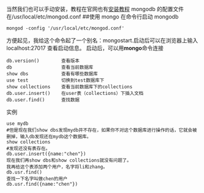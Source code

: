 当然我们也可以手动安装，教程在官网也有[安装教程](http://docs.mongodb.org/manual/tutorial/install-mongodb-on-os-x/?_ga=1.65851438.1632872261.1435385597)
mongodb 的配置文件在/usr/local/etc/mongod.conf ##使用 mongo
在命令行启动 mongodb

```
mongod -config '/usr/local/etc/mongod.conf'
```

方便起见，我给这个命令起了一个别名：mongostart.启动后可以在浏览器上输入 localhost:27017 查看启动信息。
启动后，可以用**mongo**命令连接

```
db.version()        查看版本
db                  查看当前数据库
show dbs            查看有哪些数据库
use test            切换到test数据库下
show collections    查看当前数据库下的collections
db.user.insert()    在user表（collections）下插入文档
db.user.find()      查找数据
```

实例

```
use mydb
#但是现在我们show dbs发现mydb并不存在，如果你不对这个数据库进行操作的话，它就会被删掉，输入db发现还在mydb这个数据库。
show collections
#发现还没有表存在。
db.user.insert({name:"chen"})
现在我们再show dbs和show collections就没有问题了。
我再给这个表添加两个用户，名字将li和zhang。
db.usr.find()
查找一下名字叫做chen的用户
db.usr.find({name:"chen"})
```

